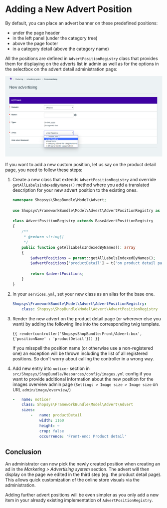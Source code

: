 # Adding a New Advert Position

By default, you can place an advert banner on these predefined positions:
- under the page header
- in the left panel (under the category tree)
- above the page footer
- in a category detail (above the category name)

All the positions are defined in `AdvertPositionRegistry` class that provides them for displaying on the adverts list in admin as well as for the options in the selectbox on the advert detail administration page:

![Advert detail in administration](img/new-advert-screen.png)

If you want to add a new custom position, let us say on the product detail page, you need to follow these steps:

1. Create a new class that extends `AdvertPositionRegistry` and override `getAllLabelsIndexedByNames()` method where you add a translated description for your new advert position to the existing ones.
    ```php
    namespace Shopsys\ShopBundle\Model\Advert;
    
    use Shopsys\FrameworkBundle\Model\Advert\AdvertPositionRegistry as BaseAdvertPositionRegistry;
    
    class AdvertPositionRegistry extends BaseAdvertPositionRegistry
    {
        /**
         * @return string[]
         */
        public function getAllLabelsIndexedByNames(): array
        {
            $advertPositions = parent::getAllLabelsIndexedByNames();
            $advertPositions['productDetail'] = t('on product detail page');
            
            return $advertPositions;
        }
    }
    ```

2. In your `services.yml`, set your new class as an alias for the base one.
    ```yaml
    Shopsys\FrameworkBundle\Model\Advert\AdvertPositionRegistry: 
        class: Shopsys\ShopBundle\Model\Advert\AdvertPositionRegistry
    ```

3. Render the new advert on the product detail page (or wherever else you want) by adding the following line into the corresponding twig template.
    ```twig
    {{ render(controller('ShopsysShopBundle:Front/Advert:box',{'positionName' : 'productDetail'})) }}
    ```
    If you misspell the position name (or otherwise use a non-registered one) an exception will be thrown including the list of all registered positions.
    So don't worry about calling the controller in a wrong way.

4. Add new entry into `noticer` section in `src/Shopsys/ShopBundle/Resources/config/images.yml` config if you want to provide additional information about the new position for the images overview admin page (`Settings > Image size > Image size` on URL `admin/image/overview/`)
    ```yaml
    -   name: noticer
        class: Shopsys\FrameworkBundle\Model\Advert\Advert
        sizes:
            -   name: productDetail
                width: 1160
                height: ~
                crop: false
                occurrence: 'Front-end: Product detail'
    ```

## Conclusion

An administrator can now pick the newly created position when creating an ad in the *Marketing > Advertising system* section.
The advert will then display on the page we edited in the third step (eg. the product detail page).
This allows quick customization of the online store visuals via the administration.

Adding further advert positions will be even simpler as you only add a new item in your already existing implementation of `AdvertPositionRegistry`.
